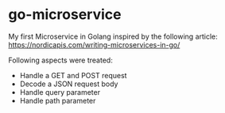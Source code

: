 # go-microservice
My first Microservice in Golang inspired by the following article:
https://nordicapis.com/writing-microservices-in-go/

Following aspects were treated:
- Handle a GET and POST request
- Decode a JSON request body
- Handle query parameter
- Handle path parameter
